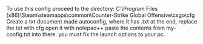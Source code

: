 To use this config proceed to the directory: C:\Program Files (x86)\Steam\steamapps\common\Counter-Strike Global Offensive\csgo\cfg
Create a txt document made autoconfig, where it has .txt at the end, replace the txt with cfg
open it with notepad++
paste the contents from my-config.txt into there. 
you must fix the launch options to your pc.
